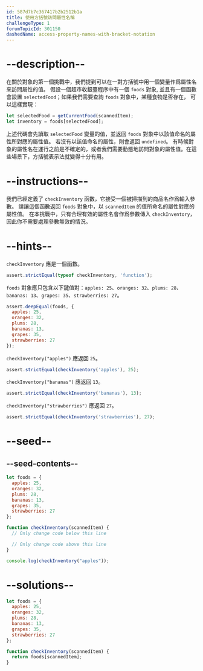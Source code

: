 ```yaml
---
id: 587d7b7c367417b2b2512b1a
title: 使用方括號訪問屬性名稱
challengeType: 1
forumTopicId: 301150
dashedName: access-property-names-with-bracket-notation
---
```


# --description--

在關於對象的第一個挑戰中，我們提到可以在一對方括號中用一個變量作爲屬性名來訪問屬性的值。 假設一個超市收銀臺程序中有一個 `foods` 對象, 並且有一個函數會設置 `selectedFood`；如果我們需要查詢 `foods` 對象中，某種食物是否存在， 可以這樣實現：

```js
let selectedFood = getCurrentFood(scannedItem);
let inventory = foods[selectedFood];
```

上述代碼會先讀取 `selectedFood` 變量的值，並返回 `foods` 對象中以該值命名的屬性所對應的屬性值。 若沒有以該值命名的屬性，則會返回 `undefined`。 有時候對象的屬性名在運行之前是不確定的，或者我們需要動態地訪問對象的屬性值。在這些場景下，方括號表示法就變得十分有用。

# --instructions--

我們已經定義了 `checkInventory` 函數，它接受一個被掃描到的商品名作爲輸入參數。 請讓這個函數返回 `foods` 對象中，以 `scannedItem` 的值所命名的屬性對應的屬性值。 在本挑戰中，只有合理有效的屬性名會作爲參數傳入 `checkInventory`，因此你不需要處理參數無效的情況。

# --hints--

`checkInventory` 應是一個函數。

```js
assert.strictEqual(typeof checkInventory, 'function');
```

`foods` 對象應只包含以下鍵值對：`apples: 25`、`oranges: 32`、`plums: 28`、`bananas: 13`、`grapes: 35`、`strawberries: 27`。

```js
assert.deepEqual(foods, {
  apples: 25,
  oranges: 32,
  plums: 28,
  bananas: 13,
  grapes: 35,
  strawberries: 27
});
```

`checkInventory("apples")` 應返回 `25`。

```js
assert.strictEqual(checkInventory('apples'), 25);
```

`checkInventory("bananas")` 應返回 `13`。

```js
assert.strictEqual(checkInventory('bananas'), 13);
```

`checkInventory("strawberries")` 應返回 `27`。

```js
assert.strictEqual(checkInventory('strawberries'), 27);
```

# --seed--

## --seed-contents--

```js
let foods = {
  apples: 25,
  oranges: 32,
  plums: 28,
  bananas: 13,
  grapes: 35,
  strawberries: 27
};

function checkInventory(scannedItem) {
  // Only change code below this line

  // Only change code above this line
}

console.log(checkInventory("apples"));
```

# --solutions--

```js
let foods = {
  apples: 25,
  oranges: 32,
  plums: 28,
  bananas: 13,
  grapes: 35,
  strawberries: 27
};

function checkInventory(scannedItem) {
  return foods[scannedItem];
}
```

